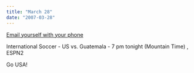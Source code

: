 ```yaml
---
title: "March 28"
date: "2007-03-28"
---
```


[Email yourself with your phone](http://www.jott.com/ "Bad ass!")

International Soccer - US vs. Guatemala - 7 pm tonight (Mountain Time) , ESPN2

Go USA!
